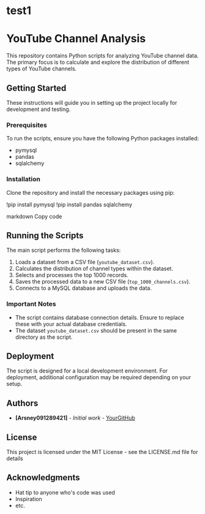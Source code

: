 # test1
# YouTube Channel Analysis

This repository contains Python scripts for analyzing YouTube channel data. The primary focus is to calculate and explore the distribution of different types of YouTube channels.

## Getting Started

These instructions will guide you in setting up the project locally for development and testing.

### Prerequisites

To run the scripts, ensure you have the following Python packages installed:
- pymysql
- pandas
- sqlalchemy

### Installation

Clone the repository and install the necessary packages using pip:

!pip install pymysql
!pip install pandas sqlalchemy

markdown
Copy code

## Running the Scripts

The main script performs the following tasks:
1. Loads a dataset from a CSV file (`youtube_dataset.csv`).
2. Calculates the distribution of channel types within the dataset.
3. Selects and processes the top 1000 records.
4. Saves the processed data to a new CSV file (`top_1000_channels.csv`).
5. Connects to a MySQL database and uploads the data.

### Important Notes

- The script contains database connection details. Ensure to replace these with your actual database credentials.
- The dataset `youtube_dataset.csv` should be present in the same directory as the script.

## Deployment

The script is designed for a local development environment. For deployment, additional configuration may be required depending on your setup.

## Authors

* **[Arsney091289421]** - *Initial work* - [YourGitHub](https://github.com/Arsney091289421)

## License

This project is licensed under the MIT License - see the LICENSE.md file for details

## Acknowledgments

* Hat tip to anyone who's code was used
* Inspiration
* etc.

